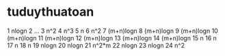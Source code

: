 # tuduythuatoan
1 nlogn
2 ...
3 n^2
4 n^3
5 n
6 n^2
7 (m+n)logn
8 (m+n)logn
9 (m+n)logn
10 (m+n)logn
11 (m+n)logn
12 (m+n)logn
13 (m+n)logn
14 (m+n)logn
15 n
16 n
17 n
18 n
19 nlogn
20 nlogn
21 n^2*m
22 nlogn
23 nlogn
24 n^2